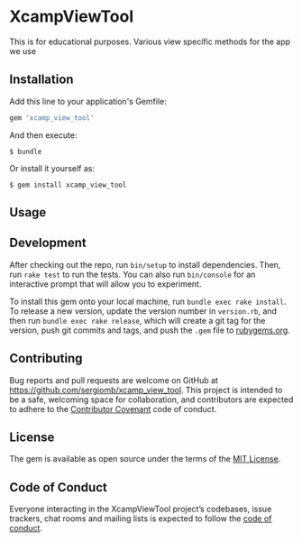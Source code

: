 # XcampViewTool

This is for educational purposes. Various view specific methods for the app we use

## Installation

Add this line to your application's Gemfile:

```ruby
gem 'xcamp_view_tool'
```

And then execute:

    $ bundle

Or install it yourself as:

    $ gem install xcamp_view_tool

## Usage


## Development

After checking out the repo, run `bin/setup` to install dependencies. Then, run `rake test` to run the tests. You can also run `bin/console` for an interactive prompt that will allow you to experiment.

To install this gem onto your local machine, run `bundle exec rake install`. To release a new version, update the version number in `version.rb`, and then run `bundle exec rake release`, which will create a git tag for the version, push git commits and tags, and push the `.gem` file to [rubygems.org](https://rubygems.org).

## Contributing

Bug reports and pull requests are welcome on GitHub at https://github.com/sergiomb/xcamp_view_tool. This project is intended to be a safe, welcoming space for collaboration, and contributors are expected to adhere to the [Contributor Covenant](http://contributor-covenant.org) code of conduct.

## License

The gem is available as open source under the terms of the [MIT License](http://opensource.org/licenses/MIT).

## Code of Conduct

Everyone interacting in the XcampViewTool project’s codebases, issue trackers, chat rooms and mailing lists is expected to follow the [code of conduct](https://github.com/sergiomb/xcamp_view_tool/blob/master/CODE_OF_CONDUCT.md).
